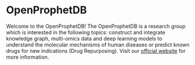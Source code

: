 # OpenProphetDB

Welcome to the OpenProphetDB! The OpenProphetDB is a research group which is interested in the following topics: construct and integrate knowledge graph, multi-omics data and deep learning models to understand the molecular mechanisms of human diseases or predict known drugs for new indications (Drug Repurposing).  Visit our [official website](https://prophetdb.org) for more information.


